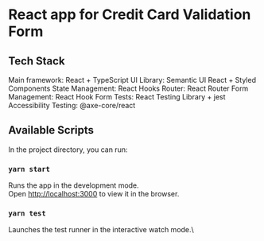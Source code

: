 # React app for Credit Card Validation Form

## Tech Stack

Main framework: React + TypeScript
UI Library: Semantic UI React + Styled Components
State Management: React Hooks
Router: React Router
Form Management: React Hook Form
Tests: React Testing Library + jest
Accessibility Testing: @axe-core/react

## Available Scripts

In the project directory, you can run:

### `yarn start`

Runs the app in the development mode.\
Open [http://localhost:3000](http://localhost:3000) to view it in the browser.

### `yarn test`

Launches the test runner in the interactive watch mode.\


